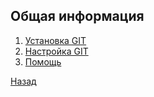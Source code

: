 ## Общая информация

1. [Установка GIT](./installation.md)
2. [Настройка GIT](./setup.md)
3. [Помощь](./help.md)

[Назад](./readme.md)